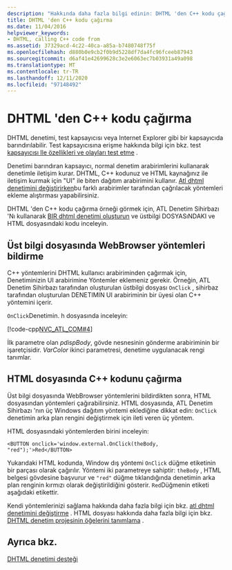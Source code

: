 ```yaml
---
description: "Hakkında daha fazla bilgi edinin: DHTML 'den C++ kodu çağırma"
title: DHTML 'den C++ kodu çağırma
ms.date: 11/04/2016
helpviewer_keywords:
- DHTML, calling C++ code from
ms.assetid: 37329acd-4c22-40ca-a85a-b7480748f75f
ms.openlocfilehash: d880b0e9cb2f0b9d5228df7da4fc96fceeb87943
ms.sourcegitcommit: d6af41e42699628c3e2e6063ec7b03931a49a098
ms.translationtype: MT
ms.contentlocale: tr-TR
ms.lasthandoff: 12/11/2020
ms.locfileid: "97148492"
---
```

# <a name="calling-c-code-from-dhtml"></a>DHTML 'den C++ kodu çağırma

DHTML denetimi, test kapsayıcısı veya Internet Explorer gibi bir kapsayıcıda barındırılabilir. Test kapsayıcısına erişme hakkında bilgi için bkz. test [kapsayıcısı Ile özellikleri ve olayları test etme](../mfc/testing-properties-and-events-with-test-container.md) .

Denetimi barındıran kapsayıcı, normal denetim arabirimlerini kullanarak denetimle iletişim kurar. DHTML, C++ kodunuz ve HTML kaynağınız ile iletişim kurmak için "UI" ile biten dağıtım arabirimini kullanır. [Atl dhtml denetimini değiştirirken](../atl/modifying-the-atl-dhtml-control.md)bu farklı arabirimler tarafından çağrılacak yöntemleri ekleme alıştırması yapabilirsiniz.

DHTML 'den C++ kodu çağırma örneği görmek için, ATL Denetim Sihirbazı 'Nı kullanarak [BIR dhtml denetimi oluşturun](../atl/creating-an-atl-dhtml-control.md) ve üstbilgi DOSYASıNDAKI ve HTML dosyasındaki kodu inceleyin.

## <a name="declaring-webbrowser-methods-in-the-header-file"></a>Üst bilgi dosyasında WebBrowser yöntemleri bildirme

C++ yöntemlerini DHTML kullanıcı arabiriminden çağırmak için, Denetiminizin UI arabirimine Yöntemler eklemeniz gerekir. Örneğin, ATL Denetim Sihirbazı tarafından oluşturulan üstbilgi dosyası `OnClick` , sihirbaz tarafından oluşturulan DENETIMIN UI arabiriminin bir üyesi olan C++ yöntemini içerir.

`OnClick`Denetimin. h dosyasında inceleyin:

[!code-cpp[NVC_ATL_COM#4](../atl/codesnippet/cpp/calling-cpp-code-from-dhtml_1.h)]

İlk parametre olan *pdispBody*, gövde nesnesinin gönderme arabiriminin bir işaretçisidir. *VarColor* ikinci parametresi, denetime uygulanacak rengi tanımlar.

## <a name="calling-c-code-in-the-html-file"></a>HTML dosyasında C++ kodunu çağırma

Üst bilgi dosyasında WebBrowser yöntemlerini bildirdikten sonra, HTML dosyasından yöntemleri çağırabilirsiniz. HTML dosyasında, ATL Denetim Sihirbazı 'nın üç Windows dağıtım yöntemi eklediğine dikkat edin: `OnClick` denetimin arka plan rengini değiştirmek için ileti veren üç yöntem.

HTML dosyasındaki yöntemlerden birini inceleyin:

`<BUTTON onclick='window.external.OnClick(theBody, "red");'>Red</BUTTON>`

Yukarıdaki HTML kodunda, Window dış yöntemi `OnClick` düğme etiketinin bir parçası olarak çağırılır. Yöntemi iki parametreye sahiptir: `theBody` , HTML belgesi gövdesine başvurur ve `"red"` düğme tıklandığında denetimin arka plan renginin kırmızı olarak değiştirildiğini gösterir. `Red`Düğmenin etiketi aşağıdaki etikettir.

Kendi yöntemlerinizi sağlama hakkında daha fazla bilgi için bkz. [atl dhtml denetimini değiştirme](../atl/modifying-the-atl-dhtml-control.md) . HTML dosyası hakkında daha fazla bilgi için bkz. [DHTML denetim projesinin öğelerini tanımlama](../atl/identifying-the-elements-of-the-dhtml-control-project.md) .

## <a name="see-also"></a>Ayrıca bkz.

[DHTML denetimi desteği](../atl/atl-support-for-dhtml-controls.md)
